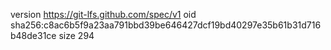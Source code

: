 version https://git-lfs.github.com/spec/v1
oid sha256:c8ac6b5f9a23aa791bbd39be646427dcf19bd40297e35b61b31d716b48de31ce
size 294
